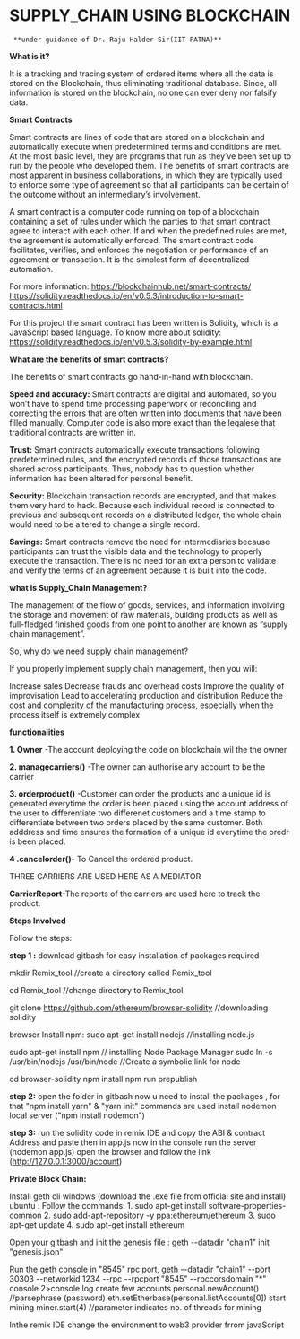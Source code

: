 # SUPPLY_CHAIN USING BLOCKCHAIN
      
     **under guidance of Dr. Raju Halder Sir(IIT PATNA)**

**What is it?**

It is a tracking and tracing system of ordered items where all the data is stored on the Blockchain, thus eliminating traditional database. Since, all information is stored on the blockchain, no one can ever deny nor falsify data.

**Smart Contracts**


Smart contracts are lines of code that are stored on a blockchain and automatically execute when predetermined terms and conditions are met. At the most basic level, they are programs that run as they’ve been set up to run by the people who developed them. The benefits of smart contracts are most apparent in business collaborations, in which they are typically used to enforce some type of agreement so that all participants can be certain of the outcome without an intermediary’s involvement.

A smart contract is a computer code running on top of a blockchain containing a set of rules under which the parties to that smart contract agree to interact with each other. If and when the predefined rules are met, the agreement is automatically enforced. The smart contract code facilitates, verifies, and enforces the negotiation or performance of an agreement or transaction. It is the simplest form of decentralized automation.

For more information:
https://blockchainhub.net/smart-contracts/
https://solidity.readthedocs.io/en/v0.5.3/introduction-to-smart-contracts.html

For this project the smart contract has been written is Solidity, which is a JavaScript based language. To know more about solidity:
https://solidity.readthedocs.io/en/v0.5.3/solidity-by-example.html

**What are the benefits of smart contracts?**

The benefits of smart contracts go hand-in-hand with blockchain.

**Speed and accuracy:** Smart contracts are digital and automated, so you won’t have to spend time processing paperwork or reconciling and correcting the errors that are often written into documents that have been filled manually. Computer code is also more exact than the legalese that traditional contracts are written in.

**Trust:** Smart contracts automatically execute transactions following predetermined rules, and the encrypted records of those transactions are shared across participants. Thus, nobody has to question whether information has been altered for personal benefit.

**Security:** Blockchain transaction records are encrypted, and that makes them very hard to hack. Because each individual record is connected to previous and subsequent records on a distributed ledger, the whole chain would need to be altered to change a single record.

**Savings:** Smart contracts remove the need for intermediaries because participants can trust the visible data and the technology to properly execute the transaction. There is no need for an extra person to validate and verify the terms of an agreement because it is built into the code.


**what is Supply_Chain Management?**

The management of the flow of goods, services, and information involving the storage and movement of raw materials, building products as well as full-fledged finished goods from one point to another are known as “supply chain management”.

So, why do we need supply chain management?

If you properly implement supply chain management, then you will:

Increase sales
Decrease frauds and overhead costs
Improve the quality of improvisation
Lead to accelerating production and distribution
Reduce the cost and complexity of the manufacturing process, especially when the process itself is extremely complex


**functionalities**

**1. Owner** -The account deploying the code on blockchain wil the the owner

**2. managecarriers()**  -The owner can authorise any account to be the carrier

**3. orderproduct()** -Customer can order the products and a unique id is generated everytime the order is been placed using the account address of the user to differentiate two differenet customers and a time stamp to differentiate between two orders placed by the same customer.
Both adddress and time ensures the formation of a unique id everytime the oredr is been placed.

**4 .cancelorder()**- To Cancel the ordered product.

THREE CARRIERS ARE USED HERE AS A MEDIATOR 

**CarrierReport**-The reports of the carriers are used here to track the product.

**Steps Involved**

Follow the steps: 

**step 1 :** download gitbash for easy installation of packages required 

mkdir Remix_tool //create a directory called Remix_tool 

cd Remix_tool //change directory to Remix_tool 

git clone https://github.com/ethereum/browser-solidity //downloading solidity 

browser Install npm: sudo apt-get install nodejs //installing node.js

sudo apt-get install npm // installing Node Package Manager sudo ln -s /usr/bin/nodejs /usr/bin/node //Create a symbolic link for node 

cd browser-solidity npm install npm run prepublish

**step 2:**  open the folder in gitbash now u need to install the packages , for that "npm install yarn" & "yarn init" commands are used install nodemon local server ("npm install nodemon")

**step 3:** run the solidity code in remix IDE and copy the ABI & contract Address and paste then in app.js now in the console run the server (nodemon app.js) open the browser and follow the link (http://127.0.0.1:3000/account)

**Private Block Chain:**

Install geth cli windows (download the .exe file from official site and install) ubuntu : Follow the commands: 1. sudo apt-get install software-properties-common 2. sudo add-apt-repository -y ppa:ethereum/ethereum 3. sudo apt-get update 4. sudo apt-get install ethereum

Open your gitbash and init the genesis file : geth --datadir "chain1" init "genesis.json"

Run the geth console in "8545" rpc port, geth --datadir "chain1" --port 30303 --networkid 1234 --rpc --rpcport "8545" --rpccorsdomain "*" console 2>console.log create few accounts personal.newAccount() //parsephrase (password) eth.setEtherbase(personal.listAccounts[0]) start mining miner.start(4) //parameter indicates no. of threads for mining

Inthe remix IDE change the environment to web3 provider frrom javaScript
